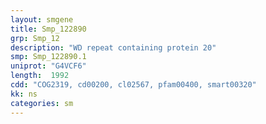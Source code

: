```yaml
---
layout: smgene
title: Smp_122890
grp: Smp_12
description: "WD repeat containing protein 20"
smp: Smp_122890.1
uniprot: "G4VCF6"
length:  1992
cdd: "COG2319, cd00200, cl02567, pfam00400, smart00320"
kk: ns
categories: sm
---
```

